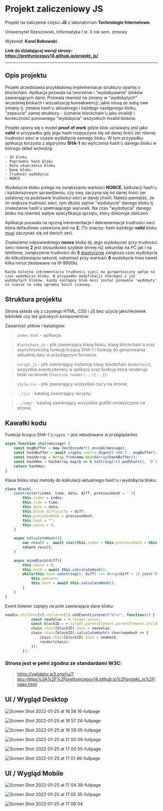 # Projekt zaliczeniowy JS

Projekt na zaliczenie części **JS** z laboratorium **Technologie Internetowe**.

Uniwersytet Rzeszowski, Informatyka I st. II rok sem. zimowy

Wykonał: **Karol Bobowski**

**Link do działającej wersji strony: https://prettyniceguy14.github.io/projekt_js/**

---

## Opis projektu

Projekt przedstawia przykładową implementacje struktury opartej o blockchain. Aplikacja pozwala na tworzenie i "wydobywanie" bloków zawierających dane. Pozwala również na zmiany w "wydobytych" wcześniej blokach i wizualizację konsekwencji, jakie niosą ze sobą owe zmiany tj. zmiana hash'u aktualnego i każdego następnego bloku, "zepsucie" samej struktury - (uznanie blockchain'u jako invalid) i konieczność ponownego "wydobycia" wszystkich invalid bloków.

Projekt opiera się o model **proof of work** gdzie blok uznawany jest jako **valid** w przypadku gdy jego hash rozpoczyna się od danej ilości zer równej trudności sieci w czasie wydobycia samego bloku. W tym przypadku aplikacja korzysta z algorytmu **SHA-1** do wyliczenia hash'u danego bloku w którego skład wchodzą:

    - ID bloku
    - Poprzedni hash bloku
    - Data utworzenia bloku
    - Dane bloku
    - Trudność wydobycia
    - NONCE

Wydobycie bloku polega na zwiększaniu wartości **NONCE**, kalkulacji hash'u i każdorazowym sprawdzeniu, czy owy zaczyna się od danej ilości zer ustalonej na podstawie trudności sieci w danej chwili. Należy pamiętać, że im większa trudność sieci, tym dłużej zajmie "wydobycie" danego bloku tj. znalezienie hash'u spełniającego warunek. Na czas "wydobycia" danego bloku ma również wpływ specyfikacja sprzętu, który dokonuje obliczeń.

Aplikacja pozwala na ręczną inkrementacje i dekrementacje trudności sieci która defaultowo ustawiona jest na **2**. (To znaczy: hash każdego **valid** bloku <u>musi</u> zaczynać się od dwóch zer). 

Znalezienie odpowiedniego **nonce** bloku (tj. jego wydobycie) przy trudności sieci równej **2** jest stosunkowo szybkie (mniej niż sekunda) na PC jak i na telefonie, zwiększenie trudności do **5** <u>drastycznie</u> zwiększa czas wydobycia do kilkudziesięciu sekund, natomiast przy wartości **6** wydobycie trwa nawet kilka minut (testowane na i9-9900k).


`Każda kolejna inkrementacja trudności sieci ma gargantuiczny wpływ na czas wydobycia bloku. W przypadku modyfikacji któregoś z już wydobytych bloków, każdy następny blok musi zostać ponownie 'wydobyty' co niesie za sobą ogromny koszt czasowy.`



## Struktura projektu

Strona składa się z czystego HTML, CSS i JS bez użycia jakichkolwiek bibliotek czy też gotowych komponentów.

Zawartość plików i katalogów:

> `index.html` - aplikacja.

> `blockchain.js` - plik zawierający klasę bloku, klasę blockchain'a oraz asynchroniczną funkcję liczącą SHA-1 i funkcję do generowania aktualnej daty w przystępnym formacie.

> `script.js` - plik zawierający instancję klasy blockchain (`boboChain`), wszystkie eventListenery w aplikacji oraz funkcję która renderuje bloki na stronie (`function render(...){...}`).

> `style.css` - plik zawierający wszystkie css'y na stronie.

> `../js/` - katalog zawierający skrypty.

> `../img/` - katalog zawierający wszystkie grafiki umieszczone na stronie.


## Kawałki kodu

Funkcja licząca SHA-1 (`crypto.*` jest wbudowane w przeglądarke): 
```js
async function sha1(message) {
    const msgBuffer = new TextEncoder().encode(message);                    
    const hashBuffer = await crypto.subtle.digest('SHA-1', msgBuffer);
    const hashArray = Array.from(new Uint8Array(hashBuffer));              
    const hashHex = hashArray.map(b => b.toString(16).padStart(2, '0')).join('');
    return hashHex;
}
```

Klasa bloku oraz metody do kalkulacji aktualnego hash'u i wydobycia bloku:

```js
class Block{
    constructor(index, time, data, diff, previousHash = ''){
        this.index = index;
        this.time = time;
        this.data = data;
        this.block_difficulty = diff;
        this.previousHash = previousHash;
        this.hash = "";
        this.nonce = 0;
    }

    async calculateHash(){
        var result =  await sha1(this.index + this.previousHash + this.time + this.data + this.diff + this.nonce);
        return result;
    }

    async mineBlock(diff){
        this.nonce = 0;
        this.hash = await this.calculateHash();
        while(this.hash.substring(0, diff) !== Array(diff + 1).join("0")){
            this.nonce++;
            this.hash = await this.calculateHash();
        }
    }
}
```

Event listener zapięty na pole zawierające dane bloku:

```js
newDiv.children[4].children[1].addEventListener("blur", function(r) {
            const newValue = r.target.value;
            const blockID = r.target.parentElement.parentElement.children[0].children[1].value;
            chain.chain[blockID].data = newValue;
            chain.chain[blockID].calculateHash().then(newHash => {
                chain.chain[blockID].hash = newHash;
                render(chain);
            });
        });
```


### Strona jest w pełni zgodna ze standardami W3C:

> https://validator.w3.org/nu/?doc=https%3A%2F%2Fprettyniceguy14.github.io%2Fprojekt_js%2Findex.html


## UI / Wygląd Desktop

![Screen Shot 2022-01-25 at 16 56 16-fullpage](https://user-images.githubusercontent.com/84191672/151011739-aee45185-6a21-4579-b934-b98a155fbc64.png)

![Screen Shot 2022-01-25 at 16 57 24-fullpage](https://user-images.githubusercontent.com/84191672/151011981-44894875-5fef-45b4-9764-29205352a046.png)

![Screen Shot 2022-01-25 at 16 59 05-fullpage](https://user-images.githubusercontent.com/84191672/151012236-7267f1c0-9885-468d-8500-8b60ecaa6674.png)

![Screen Shot 2022-01-25 at 17 00 09-fullpage](https://user-images.githubusercontent.com/84191672/151012428-ca2cb668-a1e4-4923-870a-0e4be70d88b6.png)

![Screen Shot 2022-01-25 at 17 00 50-fullpage](https://user-images.githubusercontent.com/84191672/151012564-9aaf29e6-215a-4d67-a065-b75ca737e864.png)

![Screen Shot 2022-01-25 at 17 01 46-fullpage](https://user-images.githubusercontent.com/84191672/151012743-8b91146e-1bb0-4598-b57f-3625a597e8cd.png)



## UI / Wygląd Mobile

![Screen Shot 2022-01-25 at 17 04 38-fullpage](https://user-images.githubusercontent.com/84191672/151013313-40202cb4-194b-437e-ae13-922ad29cee17.png)

![Screen Shot 2022-01-25 at 17 05 35-fullpage](https://user-images.githubusercontent.com/84191672/151013494-b8e8d3e4-4b19-4dc0-ab26-f50ad1cd5a3d.png)

![Screen Shot 2022-01-25 at 17 06 04](https://user-images.githubusercontent.com/84191672/151013596-8e063ff3-60fe-4122-83db-fa1dcfac4ee3.png)
